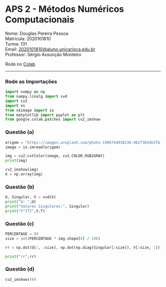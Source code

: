 # APS 2 - Métodos Numéricos Computacionais
Nome: Douglas Pereira Pessoa \
Matrícula: 2020101810 \
Turma: 131 \
Email: 2020101810@aluno.unicarioca.edu.br \
Professor: Sérgio Assunção Monteiro


Rode no [Colab](https://colab.research.google.com/drive/1lw3aAn5pndJK7nehb0HbNKcYGKx1VTEj?usp=sharing)

___

### Rode as Importações

```python
import numpy as np
from numpy.linalg import svd
import cv2
import os
from skimage import io
from matplotlib import pyplot as plt
from google.colab.patches import cv2_imshow
```

### Questão (a)
```python
origem = "https://images.unsplash.com/photo-1506744038136-46273834b3fb?ixlib=rb-1.2.1&ixid=MnwxMjA3fDB8MHxwaG90by1wYWdlfHx8fGVufDB8fHx8&auto=format&fit=crop&w=1470&q=80"
image = io.imread(origem) 

img = cv2.cvtColor(image, cv2.COLOR_RGB2GRAY)
print(img)

cv2_imshow(img)
X = np.array(img)
```

### Questão (b)
```python
U, Singular, V = svd(X)
print("U: ",U)
print("Valores Singulares:", Singular)
print("V^{T}",V.T)
```

### Questão (c)

```python 
PERCENTAGE = 80
size = int(PERCENTAGE * img.shape[0] / 100)

rr = np.dot(U[:, :size], np.dot(np.diag(Singular[:size]), V[:size, :]))

print("rr",rr)
```

### Questão (d)

```python 
cv2_imshow(rr)
```
